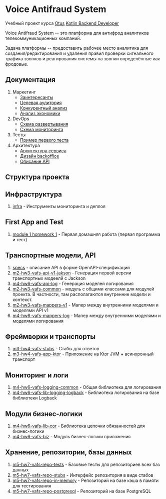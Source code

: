 # Voice Antifraud System

Учебный проект курса [Otus](https://otus.ru) [Kotlin Backend Developer](https://otus.ru/lessons/kotlin/)

Voice Antifraud System -- это платформа для антифрод аналитиков телекоммуникационных компаний. 

Задача платформы -- предоставить рабочее место аналитика для создания/редактирования и удаления правил проверки сигнального трафика звонков и реагирования системы на звонки определённые как фродовые.

## Документация

1. Маркетинг
   * [Заинтересанты](./docs/01-marketing/01-stakeholders.md)
   * [Целевая аудитория](./docs/01-marketing/02-target-audience.md)
   * [Конкурентный анализ](./docs/01-marketing/03-concurrency.md)
   * [Анализ экономики](./docs/01-marketing/04-economy.md)
2. DevOps
   * [Схема развертывания](./docs/02-devops/01-infrastruture.md)
   * [Схема мониторинга](./docs/02-devops/02-monitoring.md)
3. Тесты
   * [Пример первого теста](./m1-hw1/src/test)
4. Архитектура
   * [Архитектура сервиса](./docs/04-arch/01-architecture.md)
   * [Дизайн backoffice](./docs/04-arch/02-design.md)
   * [Описание API](./docs/04-arch/03-api.md)

## Структура проекта

## Инфраструктура
1. [infra](infra) - Инструменты мониторинга и деплоя

## First App and Test

1. [module 1 homework 1](m1-hw1) - Первая домашняя работа (первая программа и тест)

## Транспортные модели, API

1. [specs](specs) - описание API в форме OpenAPI-спецификаций
2. [m2-hw3-vafs-api-v1-jakson](m2-hw3-vafs-api-v1-jakson) - Генерация первой версии транспортных модеелй с
   Jackson
3. [m4-hw6-vafs-api-log](m4-hw6-vafs-api-log) - Генерация моделей логирования
4. [m2-hw3-vafs-common](m2-hw3-vafs-common) - модуль с общими классами для модулей проекта. В частности, там
   располагаются внутренние модели и контекст.
5. [m2-hw3-vafs-mappers-v1](m2-hw3-vafs-mappers-v1) - Мапер между внутренними моделями и моделями API v1
6. [m4-hw6-vafs-mappers-log](m4-hw6-vafs-mappers-log) -  Мапер между внутренними моделями и моделями логирования

## Фреймворки и транспорты
1. [m3-hw4-vafs-stubs](m3-hw4-vafs-stubs) - Стабы для ответов
2. [m3-hw4-vafs-app-ktor](m3-hw4-vafs-app-ktor) - Приложение на Ktor JVM + асинхронный транспорт

## Мониторинг и логи
1. [m4-hw6-vafs-logging-common](m4-hw6-vafs-logging-common) - Общая библиотека для логирования
2. [m4-hw6-vafs-lib-logging-logback](m4-hw6-vafs-lib-logging-logback) - Библиотека логирования на базе библиотеки
   Logback

## Модули бизнес-логики
1. [m4-hw6-vafs-lib-cor](m4-hw6-vafs-lib-cor) - Библиотека цепочки обязанностей для бизнес-логики
2. [m4-hw6-vafs-biz](m4-hw6-vafs-biz) - Модуль бизнес-логики приложения

## Хранение, репозитории, базы данных
1. [m5-hw7-vafs-repo-tests](m5-hw7-vafs-repo-tests) - Базовые тесты для репозиториев всех баз данных
2. [m5-hw7-vafs-repo-stubs](m5-hw7-vafs-repo-stubs) - Интерфейс репозитория в виде стабов
3. [m5-hw7-vafs-repo-in-memory](m5-hw7-vafs-repo-in-memory) - Репозиторий на базе кэша в памяти для тестирования
4. [m5-hw7-vafs-repo-postgresql](m5-hw7-vafs-repo-postgresql) - Репозиторий на базе PostgreSQL